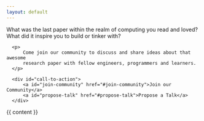 ```yaml
---
layout: default
---
```


<div class="home blue">

  <section id="welcome-content" class="narrow">
      <p>
          What was the last paper within the realm of computing you read and
          loved? What did it inspire you to build or tinker with?
      </p>

      <p>
          Come join our community to discuss and share ideas about that awesome
          research paper with fellow engineers, programmers and learners.
      </p>

      <div id="call-to-action">
          <a id="join-community" href="#join-community">Join our Community</a>
          <a id="propose-talk" href="#propose-talk">Propose a Talk</a>
      </div>

  <section id="faq" class="narrow">
    {{ content }}
  </section>

</div>

